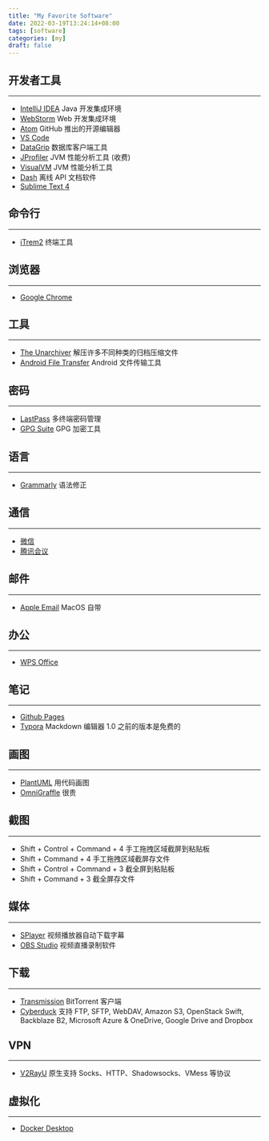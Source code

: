```yaml
---
title: "My Favorite Software"
date: 2022-03-19T13:24:14+08:00
tags: [software]
categories: [my]
draft: false
---
```


## 开发者工具
---
* [IntelliJ IDEA](https://www.jetbrains.com/idea/) Java 开发集成环境
* [WebStorm](http://www.jetbrains.com/webstorm/) Web 开发集成环境
* [Atom](https://atom.io/) GitHub 推出的开源编辑器
* [VS Code](https://code.visualstudio.com/)
* [DataGrip](https://www.jetbrains.com.cn/datagrip/) 数据库客户端工具
* [JProfiler](https://www.ej-technologies.com/products/jprofiler/overview.html) JVM 性能分析工具 (收费)
* [VisualVM](https://visualvm.github.io/) JVM 性能分析工具
* [Dash](https://kapeli.com/dash) 离线 API 文档软件
* [Sublime Text 4](https://www.sublimetext.com/blog/articles/sublime-text-4)

## 命令行
---
* [iTrem2](https://iterm2.com) 终端工具

## 浏览器
---
* [Google Chrome](https://www.google.com/chrome/)


## 工具
---
* [The Unarchiver](https://theunarchiver.com/) 解压许多不同种类的归档压缩文件
* [Android File Transfer](https://www.android.com/filetransfer/) Android 文件传输工具


## 密码
---
* [LastPass](https://www.lastpass.com/) 多终端密码管理
* [GPG Suite](https://gpgtools.org/) GPG 加密工具

## 语言
---
* [Grammarly](https://app.grammarly.com/) 语法修正

## 通信
---
* [微信](http://weixin.qq.com/cgi-bin/readtemplate?t=mac&platform=wx&lang=zh_CN)
* [腾讯会议](https://meeting.tencent.com/)

## 邮件
---
* [Apple Email](https://support.apple.com/mail) MacOS 自带

## 办公
---
* [WPS Office](https://www.wps.com/)

## 笔记
---
* [Github Pages](https://pages.github.com/)
* [Typora](https://typora.io/) Mackdown 编辑器 1.0 之前的版本是免费的

## 画图
---
* [PlantUML](https://plantuml.com/zh/) 用代码画图
* [OmniGraffle](https://www.omnigroup.com/omnigraffle) 很贵

## 截图
---
* Shift + Control + Command + 4 手工拖拽区域截屏到粘贴板
* Shift + Command + 4 手工拖拽区域截屏存文件
* Shift + Control + Command + 3 截全屏到粘贴板
* Shift + Command + 3 截全屏存文件

## 媒体
---
* [SPlayer](https://www.splayer.org/) 视频播放器自动下载字幕
* [OBS Studio](https://obsproject.com/) 视频直播录制软件

## 下载
---
* [Transmission](https://transmissionbt.com/) BitTorrent 客户端
* [Cyberduck](https://cyberduck.io/) 支持 FTP, SFTP, WebDAV, Amazon S3, OpenStack Swift, Backblaze B2, Microsoft Azure & OneDrive, Google Drive and Dropbox

## VPN
---
* [V2RayU](https://github.com/yanue/V2rayU) 原生支持 Socks、HTTP、Shadowsocks、VMess 等协议

## 虚拟化
---
* [Docker Desktop](https://www.docker.com/products/docker-desktop/)
